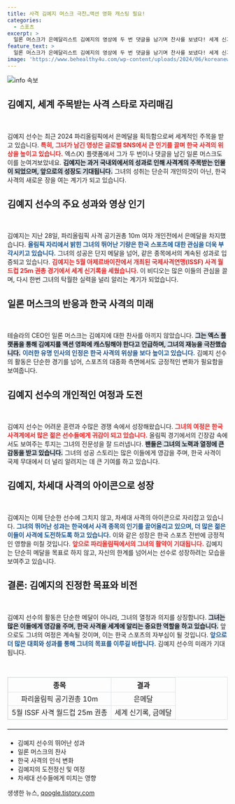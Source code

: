 ```yaml
---
title: 사격 김예지 머스크 극찬…액션 영화 캐스팅 필요!
categories:
  - 스포츠
excerpt: >
  일론 머스크가 은메달리스트 김예지의 영상에 두 번 댓글을 남기며 찬사를 보냈다! 세계 신기록을 세운 그녀의 모습에 전 세계가 매료되었다. 2024 파리올림픽의 금메달 기대감과 함께 그녀의 이야기가 궁금하다면 클릭하세요!
feature_text: >
  일론 머스크가 은메달리스트 김예지의 영상에 두 번 댓글을 남기며 찬사를 보냈다! 세계 신기록을 세운 그녀의 모습에 전 세계가 매료되었다. 2024 파리올림픽의 금메달 기대감과 함께 그녀의 이야기가 궁금하다면 클릭하세요!
image: 'https://www.behealthy4u.com/wp-content/uploads/2024/06/koreanews.jpg'
---
```


<p><img src="https://www.behealthy4u.com/wp-content/uploads/2024/06/koreanews.jpg" alt="info 속보" /></p>

<h2 data-ke-size="size26">김예지, 세계 주목받는 사격 스타로 자리매김</h2>

<p data-ke-size="size16">&nbsp;</p>

<p>김예지 선수는 최근 2024 파리올림픽에서 은메달을 획득함으로써 세계적인 주목을 받고 있습니다. <b><span style="color: #ee2323;">특히, 그녀가 남긴 영상은 글로벌 SNS에서 큰 인기를 끌며 한국 사격의 위상을 높이고 있습니다.</span></b> 엑스(X) 플랫폼에서 그가 두 번이나 댓글을 남긴 일론 머스크도 이를 눈여겨보았네요. <b><span style="background-color: #21538527;">김예지는 과거 국내외에서의 성과로 인해 사격계의 주목받는 인물이 되었으며, 앞으로의 성장도 기대됩니다.</span></b> 그녀의 성취는 단순히 개인의것이 아닌, 한국 사격의 새로운 장을 여는 계기가 되고 있습니다.</p>

<h2 data-ke-size="size26">김예지 선수의 주요 성과와 영상 인기</h2>

<p data-ke-size="size16">&nbsp;</p>

<p>김예지는 지난 28일, 파리올림픽 사격 공기권총 10m 여자 개인전에서 은메달을 차지했습니다. <b><span style="color: #1a5490;">올림픽 자리에서 밝힌 그녀의 뛰어난 기량은 한국 스포츠에 대한 관심을 더욱 부각시키고 있습니다.</span></b> 그녀의 성공은 단지 메달을 넘어, 같은 종목에서의 계속된 성과로 입증되고 있습니다. <b><span style="color: #ee2323;">김예지는 5월 아제르바이잔에서 개최된 국제사격연맹(ISSF) 사격 월드컵 25m 권총 경기에서 세계 신기록을 세웠습니다.</span></b> 이 비디오는 많은 이들의 관심을 끌며, 다시 한번 그녀의 탁월한 실력을 널리 알리는 계기가 되었습니다.</p>

<h2 data-ke-size="size26">일론 머스크의 반응과 한국 사격의 미래</h2>

<p data-ke-size="size16">&nbsp;</p>

<p>테슬라의 CEO인 일론 머스크는 김예지에 대한 찬사를 아끼지 않았습니다. <b><span style="background-color: #21538527;">그는 엑스 플랫폼을 통해 김예지를 액션 영화에 캐스팅해야 한다고 언급하며, 그녀의 재능을 극찬했습니다.</span></b> <b><span style="color: #1a5490;">이러한 유명 인사의 인정은 한국 사격의 위상을 보다 높이고 있습니다.</span></b> 김예지 선수의 활동은 단순한 경기를 넘어, 스포츠의 대중화 측면에서도 긍정적인 변화가 필요함을 보여줍니다. </p>

<h2 data-ke-size="size26">김예지 선수의 개인적인 여정과 도전</h2>

<p data-ke-size="size16">&nbsp;</p>

<p>김예지 선수는 어려운 훈련과 수많은 경쟁 속에서 성장해왔습니다. <b><span style="color: #ee2323;">그녀의 여정은 한국 사격계에서 많은 젊은 선수들에게 귀감이 되고 있습니다.</span></b> 올림픽 경기에서의 긴장감 속에서도 보여주는 투지는 그녀의 전문성을 잘 드러냅니다. <b><span style="background-color: #21538527;">팬들은 그녀의 노력과 열정에 큰 감동을 받고 있습니다.</span></b> 그녀의 성공 스토리는 많은 이들에게 영감을 주며, 한국 사격이 국제 무대에서 더 널리 알려지는 데 큰 기여를 하고 있습니다.</p>

<h2 data-ke-size="size26">김예지, 차세대 사격의 아이콘으로 성장</h2>

<p data-ke-size="size16">&nbsp;</p>

<p>김예지는 이제 단순한 선수에 그치지 않고, 차세대 사격의 아이콘으로 자리잡고 있습니다. <b><span style="color: #1a5490;">그녀의 뛰어난 성과는 한국에서 사격 종목의 인기를 끌어올리고 있으며, 더 많은 젊은 이들이 사격에 도전하도록 하고 있습니다.</span></b> 이와 같은 성장은 한국 스포츠 전반에 긍정적인 영향을 미칠 것입니다. <b><span style="color: #ee2323;">앞으로 파리올림픽에서의 그녀의 활약이 기대됩니다.</span></b> 김예지는 단순히 메달을 목표로 하지 않고, 자신의 한계를 넘어서는 선수로 성장하려는 모습을 보여주고 있습니다.</p>

<h2 data-ke-size="size26">결론: 김예지의 진정한 목표와 비전</h2>

<p data-ke-size="size16">&nbsp;</p>

<p>김예지 선수의 활동은 단순한 메달이 아니라, 그녀의 열정과 의지를 상징합니다. <b><span style="background-color: #21538527;">그녀는 많은 이들에게 영감을 주며, 한국 사격을 세계에 알리는 중요한 역할을 하고 있습니다.</span></b> 앞으로도 그녀의 여정은 계속될 것이며, 이는 한국 스포츠의 자부심이 될 것입니다. <b><span style="color: #1a5490;">앞으로 더 많은 대회와 성과를 통해 그녀의 목표를 이루길 바랍니다.</span></b> 김예지 선수의 미래가 기대됩니다.</p>

<p data-ke-size="size16">&nbsp;</p>

<table style="border-collapse: collapse; width: 100%; border: 1px solid #dee2e6;">
    <thead>
        <tr>
            <th style="text-align: center; border: 1px solid #dee2e6;">종목</th>
            <th style="text-align: center; border: 1px solid #dee2e6;">결과</th>
        </tr>
    </thead>
    <tbody>
        <tr>
            <td style="text-align: center; border: 1px solid #dee2e6;">파리올림픽 공기권총 10m</td>
            <td style="text-align: center; border: 1px solid #dee2e6;">은메달</td>
        </tr>
        <tr>
            <td style="text-align: center; border: 1px solid #dee2e6;">5월 ISSF 사격 월드컵 25m 권총</td>
            <td style="text-align: center; border: 1px solid #dee2e6;">세계 신기록, 금메달</td>
        </tr>
    </tbody>
</table>

<hr style="border: 0; border-top: 1px solid #dee2e6; margin: 20px 0;">

<ul>
    <li>김예지 선수의 뛰어난 성과</li>
    <li>일론 머스크의 찬사</li>
    <li>한국 사격의 인식 변화</li>
    <li>김예지의 도전정신 및 여정</li>
    <li>차세대 선수들에게 미치는 영향</li>
</ul>
생생한 뉴스, <a href="https://qoogle.tistory.com" rel="dofollow">qoogle.tistory.com</a>


